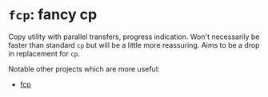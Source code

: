 # `fcp`: fancy cp

Copy utility with parallel transfers, progress indication. Won't necessarily be faster than standard `cp` but will be a little more reassuring. Aims to be a drop in replacement for `cp`.

Notable other projects which are more useful:
- [fcp](https://github.com/Svetlitski/fcp)
